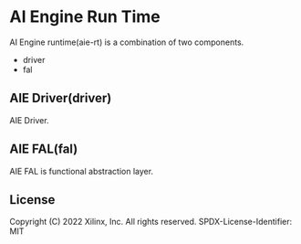 # AI Engine Run Time

AI Engine runtime(aie-rt) is a combination of two components.
* driver
* fal

## AIE Driver(driver)
AIE Driver.

## AIE FAL(fal)
AIE FAL is functional abstraction layer.

## License
Copyright (C) 2022 Xilinx, Inc.  All rights reserved.
SPDX-License-Identifier: MIT
